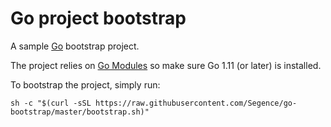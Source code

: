 Go project bootstrap
====================

A sample [Go](https://golang.org) bootstrap project.

The project relies on [Go Modules](https://github.com/golang/go/wiki/Modules) so make sure Go 1.11 (or later) is installed.

To bootstrap the project, simply run:

```
sh -c "$(curl -sSL https://raw.githubusercontent.com/Segence/go-bootstrap/master/bootstrap.sh)"
```
